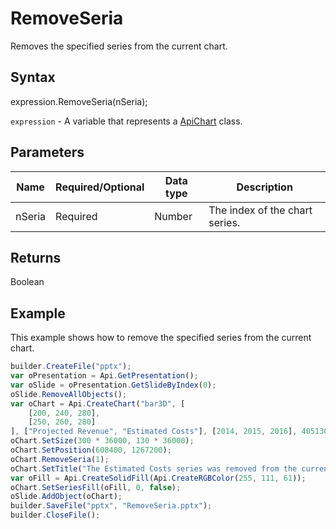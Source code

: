 # RemoveSeria

Removes the specified series from the current chart.

## Syntax

expression.RemoveSeria(nSeria);

`expression` - A variable that represents a [ApiChart](../ApiChart.md) class.

## Parameters

| **Name** | **Required/Optional** | **Data type** | **Description** |
| ------------- | ------------- | ------------- | ------------- |
| nSeria | Required | Number | The index of the chart series. |

## Returns

Boolean

## Example

This example shows how to remove the specified series from the current chart.

```javascript
builder.CreateFile("pptx");
var oPresentation = Api.GetPresentation();
var oSlide = oPresentation.GetSlideByIndex(0);
oSlide.RemoveAllObjects();
var oChart = Api.CreateChart("bar3D", [
	[200, 240, 280],
	[250, 260, 280]
], ["Projected Revenue", "Estimated Costs"], [2014, 2015, 2016], 4051300, 2347595, 24);
oChart.SetSize(300 * 36000, 130 * 36000);
oChart.SetPosition(608400, 1267200);
oChart.RemoveSeria(1);
oChart.SetTitle("The Estimated Costs series was removed from the current chart.");
var oFill = Api.CreateSolidFill(Api.CreateRGBColor(255, 111, 61));
oChart.SetSeriesFill(oFill, 0, false);
oSlide.AddObject(oChart);
builder.SaveFile("pptx", "RemoveSeria.pptx");
builder.CloseFile();
```